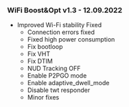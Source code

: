 ### WiFi Boost&Opt v1.3 - 12.09.2022

* Improved Wi-Fi stability Fixed
  * Connection errors fixed
  * Fixed high power consumption
  * Fix bootloop
  * Fix VHT
  * Fix DTIM
  * NUD Tracking OFF
  * Enable P2PGO mode
  * Enable adaptive_dwell_mode
  * Disable twt responder
  * Minor fixes
